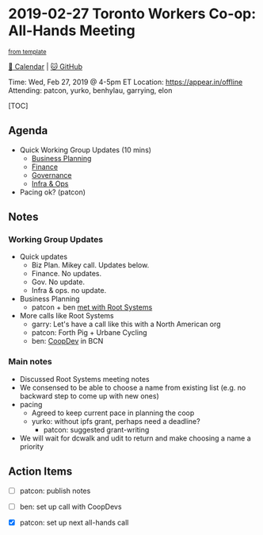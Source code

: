 # 2019-02-27 Toronto Workers Co-op: All-Hands Meeting

<sup>[from template][template]</sup>

[:date: Calendar][cal] | [:cat: GitHub][gh]

Time: Wed, Feb 27, 2019 @ 4-5pm ET
Location: https://appear.in/offline
Attending: patcon, yurko, benhylau, garrying, elon
 
[TOC]

## Agenda

- Quick Working Group Updates (10 mins)
    - [Business Planning][biz-wg]
    - [Finance][fin-wg]
    - [Governance][gov-wg]
    - [Infra & Ops][ino-wg]
- Pacing ok? (patcon)

## Notes

### Working Group Updates
- Quick updates
    - Biz Plan. Mikey call. Updates below.
    - Finance. No updates.
    - Gov. No update.
    - Infra & ops. no update.
- Business Planning
    - patcon + ben [met with Root Systems](https://github.com/cryptographydog/december-retreat/blob/master/2019-02-18-root-systems-meeting.md)
- More calls like Root Systems
    - garry: Let's have a call like this with a North American org
    - patcon: Forth Pig + Urbane Cycling
    - ben: [CoopDev](http://coopdevs.org) in BCN

### Main notes
- Discussed Root Systems meeting notes
- We consensed to be able to choose a name from existing list (e.g. no backward step to come up with new ones)
- pacing
    - Agreed to keep current pace in planning the coop
    - yurko: without ipfs grant, perhaps need a deadline?
        - patcon: suggested grant-writing
- We will wait for dcwalk and udit to return and make choosing a name a priority

## Action Items

- [ ] patcon: publish notes
- [ ] ben: set up call with CoopDevs
- [x] patcon: set up next all-hands call


<!-- Links -->
[template]: https://hackmd.io/0mgHiik2QwOLbOT-2_Uh7w?edit
[cal]: https://calendar.google.com/calendar/embed?src=s2224p8sptnujs736vplf9anjo%40group.calendar.google.com&ctz=America%2FToronto
[gh]: https://github.com/cryptographydog/december-retreat
[biz-wg]: https://loomio.cryptography.dog/g/ojZI2bPl/working-groups-business-planning
[fin-wg]: https://loomio.cryptography.dog/g/sRPwaorg/working-groups-finance
[gov-wg]: https://loomio.cryptography.dog/g/BaAj6dQn/working-groups-governance-by-laws-incorporation-articles-gm-
[ino-wg]: https://loomio.cryptography.dog/g/KvARWad7/working-groups-infrastructure-and-operations
